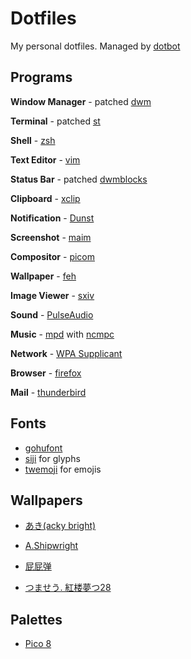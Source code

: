 # Dotfiles
My personal dotfiles. Managed by [dotbot](https://git.io/dotbot)
## Programs
**Window Manager** - patched [dwm](https://github.com/jstnas/dwm)

**Terminal** - patched [st](https://github.com/jstnas/st)

**Shell** - [zsh](http://www.zsh.org/)

**Text Editor** - [vim](https://www.vim.org/)

**Status Bar** - patched [dwmblocks](https://github.com/jstnas/dwmblocks)

**Clipboard** - [xclip](https://github.com/astrand/xclip)

**Notification** - [Dunst](https://dunst-project.org/)

**Screenshot** - [maim](https://github.com/naelstrof/maim)

**Compositor** - [picom](https://github.com/yshui/picom)

**Wallpaper** - [feh](https://feh.finalrewind.org/)

**Image Viewer** - [sxiv](https://github.com/muennich/sxiv)

**Sound** - [PulseAudio](https://www.freedesktop.org/wiki/Software/PulseAudio/)

**Music** - [mpd](https://www.musicpd.org/)
with [ncmpc](https://www.musicpd.org/clients/ncmpc/)

**Network** - [WPA Supplicant](https://w1.fi/wpa_supplicant/)

**Browser** - [firefox](https://www.mozilla.org/en-US/firefox/new/)

**Mail** - [thunderbird](https://www.thunderbird.net/en-US/)

## Fonts
* [gohufont](https://font.gohu.org/)
* [siji](https://github.com/stark/siji) for glyphs
* [twemoji](https://twemoji.twitter.com/) for emojis
## Wallpapers
* [あき(acky bright)](https://twitter.com/aki001208/media)

* [A.Shipwright](https://twitter.com/ShipwrightA/media)

* [屁屁弹](https://twitter.com/PP_Bullet/media)

* [つませう. 紅楼夢つ28](https://twitter.com/ts_D3/media)
## Palettes
* [Pico 8](https://lospec.com/palette-list/pico-8)

